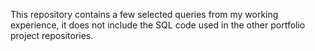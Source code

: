 This repository contains a few selected queries from my working experience, it does not include the SQL code used in the other portfolio project repositories. 
